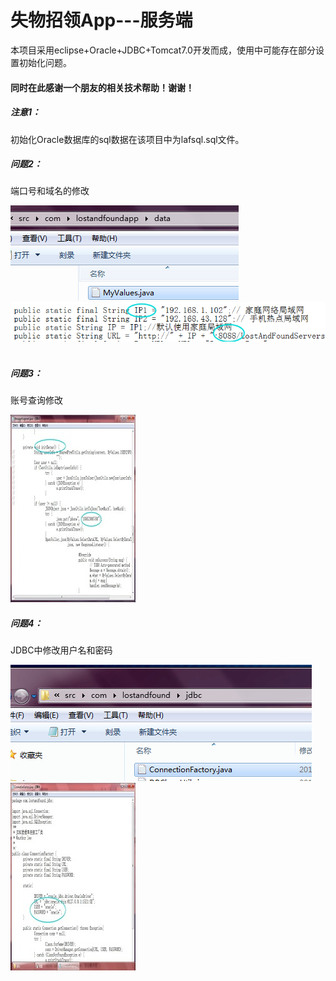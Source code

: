 <h1>失物招领App---服务端 </h1>
本项目采用eclipse+Oracle+JDBC+Tomcat7.0开发而成，使用中可能存在部分设置初始化问题。   
<h4>同时在此感谢一个朋友的相关技术帮助！谢谢！  </h4>
<h5>注意1：</h5>初始化Oracle数据库的sql数据在该项目中为lafsql.sql文件。  
<h5>问题2：</h5>端口号和域名的修改    

![](https://github.com/BK120/LostAndFoundServers/blob/master/shotscreen/shot1.png)&emsp;![](https://github.com/BK120/LostAndFoundServers/blob/master/shotscreen/shot2.png)&emsp;  
<h5>问题3：</h5>账号查询修改

![](https://github.com/BK120/LostAndFoundServers/blob/master/shotscreen/shot3.png)&emsp;
<h5>问题4：</h5>JDBC中修改用户名和密码    

![](https://github.com/BK120/LostAndFoundServers/blob/master/shotscreen/shot4.png)&emsp;![](https://github.com/BK120/LostAndFoundServers/blob/master/shotscreen/shot5.png)&emsp; 
